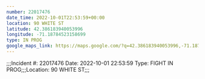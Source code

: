 ```yaml
---
number: 22017476
date_time: 2022-10-01T22:53:59+00:00
location: 90 WHITE ST
latitude: 42.386183940053996
longitude: -71.18784523158699
type: IN PROG
google_maps_link: https://maps.google.com/?q=42.386183940053996,-71.18784523158699
---
```


;;;Incident #: 22017476  Date: 2022-10-01 22:53:59   Type: FIGHT IN PROG;;;Location: 90 WHITE ST;;;
